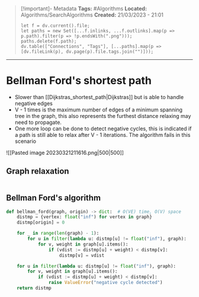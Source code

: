 > [!important]- Metadata
> **Tags:** #Algorithms 
> **Located:** Algorithms/SearchAlgorithms
> **Created:** 21/03/2023 - 21:01
> ```dataviewjs
> let f = dv.current().file;
> let paths = new Set([...f.inlinks, ...f.outlinks].map(p => p.path).filter(p => !p.endsWith(".png")));
> paths.delete(f.path);
> dv.table(["Connections", "Tags"], [...paths].map(p => [dv.fileLink(p), dv.page(p).file.tags.join("")]));
> ```

___
# Bellman Ford's shortest path
- Slower than [[Dijkstras_shortest_path|Dijkstras]] but is able to handle negative edges
- V - 1 times is the maximum number of edges of a minimum spanning tree in the graph, this also represents the furthest distance relaxing may need to propagate.
- One more loop can be done to detect negative cycles, this is indicated if a path is still able to relax after V - 1 iterations. The algorithm fails in this scenario

![[Pasted image 20230321211616.png|500|500]]
## Graph relaxation 
```python

```

## Bellman Ford's algorithm
```python
def bellman_ford(graph, origin) -> dict:  # O(VE) time, O(V) space
    distmp = {vertex: float("inf") for vertex in graph}
    distmp[origin] = 0

    for _ in range(len(graph) - 1): 
        for u in filter(lambda u: distmp[u] != float("inf"), graph): 
            for v, weight in graph[u].items():
                if (vdist := distmp[u] + weight) < distmp[v]:
                    distmp[v] = vdist

    for u in filter(lambda u: distmp[u] != float("inf"), graph):
        for v, weight in graph[u].items(): 
            if (vdist := distmp[u] + weight) < distmp[v]:
                raise ValueError("negative cycle detected")
    return distmp
```